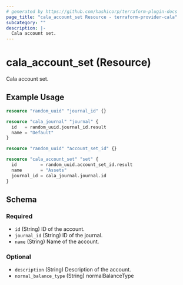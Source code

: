 ```yaml
---
# generated by https://github.com/hashicorp/terraform-plugin-docs
page_title: "cala_account_set Resource - terraform-provider-cala"
subcategory: ""
description: |-
  Cala account set.
---
```


# cala_account_set (Resource)

Cala account set.

## Example Usage

```terraform
resource "random_uuid" "journal_id" {}

resource "cala_journal" "journal" {
  id   = random_uuid.journal_id.result
  name = "Default"
}

resource "random_uuid" "account_set_id" {}

resource "cala_account_set" "set" {
  id         = random_uuid.account_set_id.result
  name       = "Assets"
  journal_id = cala_journal.journal.id
}
```

<!-- schema generated by tfplugindocs -->
## Schema

### Required

- `id` (String) ID of the account.
- `journal_id` (String) ID of the journal.
- `name` (String) Name of the account.

### Optional

- `description` (String) Description of the account.
- `normal_balance_type` (String) normalBalanceType
